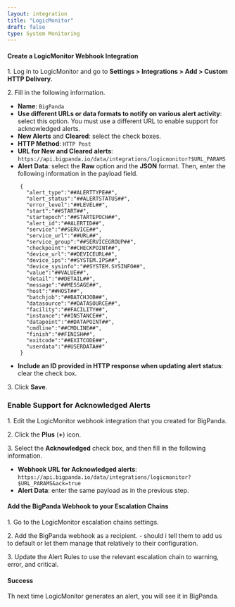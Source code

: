 ```yaml
---
layout: integration
title: "LogicMonitor"
draft: false
type: System Monitoring
---
```


#### Create a LogicMonitor Webhook Integration

1\. Log in to LogicMonitor and go to **Settings > Integrations > Add > Custom HTTP Delivery**.

2\. Fill in the following information.

* **Name**: `BigPanda`
* **Use different URLs or data formats to notify on various alert activity**: select this option. You must use a different URL to enable support for acknowledged alerts.
* **New Alerts** and **Cleared**: select the check boxes.
* **HTTP Method**: `HTTP Post`
* **URL for New and Cleared alerts**: `https://api.bigpanda.io/data/integrations/logicmonitor?$URL_PARAMS`
* **Alert Data**: select the **Raw** option and the **JSON** format. Then, enter the following information in the payload field.

````
    {
      "alert_type":"##ALERTTYPE##",
      "alert_status":"##ALERTSTATUS##",
      "error_level":"##LEVEL##",
      "start":"##START##",
      "startepoch":"##STARTEPOCH##",
      "alert_id":"##ALERTID##",
      "service":"##SERVICE##",
      "service_url":"##URL##",
      "service_group":"##SERVICEGROUP##",
      "checkpoint":"##CHECKPOINT##",
      "device_url":"##DEVICEURL##",
      "device_ips":"##SYSTEM.IPS##",
      "device_sysinfo":"##SYSTEM.SYSINFO##",
      "value":"##VALUE##",
      "detail":"##DETAIL##",
      "message":"##MESSAGE##",
      "host":"##HOST##",
      "batchjob":"##BATCHJOB##",
      "datasource":"##DATASOURCE##",
      "facility":"##FACILITY##",
      "instance":"##INSTANCE##",
      "datapoint":"##DATAPOINT##",
      "cmdline":"##CMDLINE##",
      "finish":"##FINISH##",
      "exitcode":"##EXITCODE##",
      "userdata":"##USERDATA##"
    }
````

* **Include an ID provided in HTTP response when updating alert status**: clear the check box.

3\. Click **Save**.

### Enable Support for Acknowledged Alerts

1\. Edit the LogicMonitor webhook integration that you created for BigPanda.

2\. Click the **Plus** (**+**) icon.

3\. Select the **Acknowledged** check box, and then fill in the following information.

* **Webhook URL for Acknowledged alerts**: `https://api.bigpanda.io/data/integrations/logicmonitor?$URL_PARAMS&ack=true`
* **Alert Data**: enter the same payload as in the previous step.

<!-- section-separator -->

#### Add the BigPanda Webhook to your Escalation Chains

1\. Go to the LogicMonitor escalation chains settings.

2\. Add the BigPanda webhook as a recipient. - should i tell them to add us to default or let them manage that relatively to their configuration.

3\. Update the Alert Rules to use the relevant escalation chain to warning, error, and critical.

<!-- section-separator -->

#### Success
Th next time LogicMonitor generates an alert, you will see it in BigPanda.
